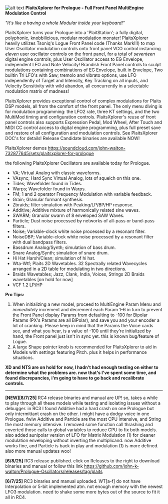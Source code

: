 ![alt text](https://github.com/john-k-walton/Prologue-Oscillators/blob/main/IMG_0974.png)
**PlaitsXplorer for Prologue - Full Front Panel MultiEngine Modulation Control**

*"It's like a having a whole Modular inside your keyboard!"*


PlaitsXplorer turns your Prologue into a 'PlaitStation'; a fully digital, polyphonic, knobbilicious, modular modulation monster! PlaitsXplorer heavily utilizes Tsoniq's Logue Front Panel code (Thanks Mark!!!) to map User Oscillator modulation controls onto front panel VCO control instancing *eleven* user oscillator controls on the front panel, for a total of *seventeen* digital engine controls, plus User Oscillator access to EG Envelope, independent LFO and Note Velocity! Brandish Front Panel controls to sculpt modulations containing combinations of EG Envelope, built in Envelope, Two builtin Tri LFO's with Saw; tremolo and vibrato options, use LFO independently of Target and Intensity, Key Tracking on all inputs, and Velocity Sensitivity with wild abandon, all concurrently in a selectable modulation matrix of madness! 

PlaitsXplorer provides exceptional control of complex modulations for Plaits DSP models, all from the comfort of the front panel. The only menu diving is for modulation programming: the LFO2 rate, three KT settings, and the two MultiMod timing and configuration controls. PlaitsXplorer's reuse of front panel controls also supports Expression Pedal, Mod Wheel, After Touch and MIDI CC control access to digital engine programming, plus full preset save and restore of all configuration and modulation controls. See PlaitsXplorer DOC's for details! Release Candidate binaries are available NOW!

PlaitsXplorer demos https://soundcloud.com/john-walton-732877645/sets/plaitsxplorer-for-prologue

the following PlaitsXplorer Oscillators are available today for Prologue.

- VA; Virtual Analog with classic waveforms.
- VAsync; Hard Sync Virtual Analog, lots of squelch on this one.
- Tides; Wavefolder found in Tides.
- Warps; Wavefolder found in Warps.
- FM; 1 and 2 operator Frequency Modulation with variable feedback.
- Grain; Granular formant synthesis.
- Zbraids; filter simulation with Peaking/LP/BP/HP response.
- Additive; Additive mixture of harmonically related sine waves.
- SWARM; Granular swarm of 8 enveloped SAW Waves.
- Particle; Dust noise processed by networks of all-pass or band-pass filters.
- Noise; Variable-clock white noise processed by a resonant filter.
- NoiseDBP; Variable-clock white noise processed by a resonant filter with dual bandpass filters.
- Bassdrum Analog/Synth; simulation of bass drum.
- Snare Analog/Synth; simulation of snare drum.
- Hi Hat Harsh/Clean; simulation of hi hat.
- Wta-Wtf; Plaits 2D Wavetables. 32 Spectrally related Wavecycles arranged in a 2D table for modulating in two directions.
- Braids Wavetables; Jazz, Clank, India, Voices, Strings 2D Braids wavetables [on hold for now]
- VCF 1.2 LP/HP

**Pro Tips:**

1. When initializing a new model, proceed to MultiEngine Param Menu and *immediately* increment and decrement each Param 1-6 in turn to prevent the Front Panel display Params from defaulting to -100 for Bipolar Params (PX's Params are all BiPolar), and save you and your encoder a lot of cranking. Please keep in mind that the Params the Voice cards see, and what you hear, is a value of -100 until they're initialized by hand, the Front panel just isn't in sync yet. this is known bug/feature of Logue.
2. A large Shape pointer knob is recommended for PlaitsXplorer to aid in Models with settings featuring Pitch. plus it helps in performance situations.


**XD and NTS are on hold for now, I hadn't had enough testing on either to determine what the problems are. now that's I've spent some time, and found discrepancies, i'm going to have to go back and recalibrate controls.**

---------------
**[NEW][8/7/25]** RC4 release binaries and manual are UP! so, takes a while to play through all these models while testing and isolating issues without a debugger. in RC3 I found Additive had a hard crash on one Prologue but only intermittant crash on the other. i might have a dodgy voice in one Prologue. fwiw Additive and Particle are the most CPU intensive, and String the most memory intensive. I removed some function call thrashing and coverted those calls to global variables to reduce CPU to fix both models. also added aunipolar version of LFO for Matrix Modulation (1) for cleaner modulation enveloping without inverting the multiplicand. now Additive works fine, and Particle is back in play and modulation (1) is more defined. also more manual updates woo!

**[6/8/25]** RC3 release published. click on Releases to the right to download binaries and manual or follow this link https://github.com/john-k-walton/Prologue-Oscillators/releases/tag/plaits

**[6/7/25]** RC3 binaries and manual uploaded. WT[a-f] do not have Interpolation or 5-bit implemented atm. not enough memory with the newest LFO3 modulation. need to shake some more bytes out of the source to fit it all in RC4.
